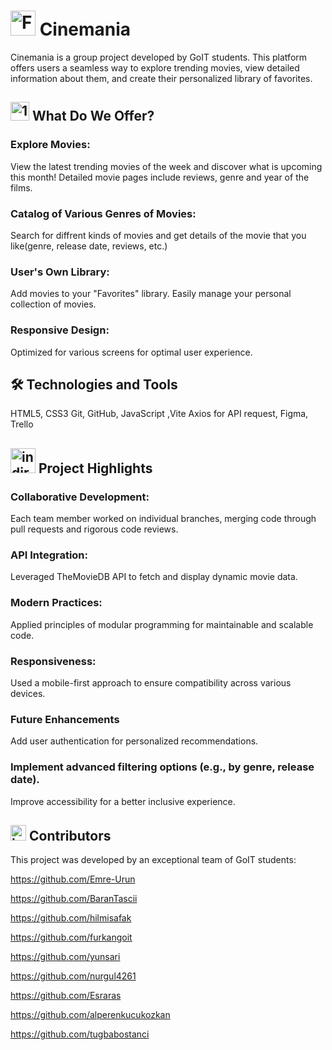 # <img width="40" height="40" alt="Frame 770814" src="https://github.com/user-attachments/assets/31e5d650-1649-4c03-b96d-8ac730788252" />     Cinemania


Cinemania is a group project developed by GoIT students. This platform offers users a seamless way to explore trending movies, view detailed information about them, and create their personalized library of favorites.




## <img width="30" height="30" alt="1227974557455141889pitr_Candy_icon svg hi" src="https://github.com/user-attachments/assets/d2022865-39f7-48d4-ae65-a8e2004756c1" />  What Do We Offer?
 


### Explore Movies:

View the latest trending movies of the week and discover what is upcoming this month!
Detailed movie pages include reviews, genre and year of the films.

### Catalog of Various Genres of Movies:

Search for diffrent kinds of movies and get details of the movie that you like(genre, release date, reviews, etc.)

### User's Own Library:

Add movies to your "Favorites" library.
Easily manage your personal collection of movies.

### Responsive Design:

Optimized for various screens for optimal user experience.


## 🛠️ Technologies and Tools 

HTML5, CSS3	Git, GitHub, JavaScript ,Vite
Axios for API request,	Figma, Trello


## <img width="40" height="40" alt="indir" src="https://github.com/user-attachments/assets/5e3a0ad1-6e8a-4a11-9722-e56aa081191f" /> Project Highlights

### Collaborative Development:
Each team member worked on individual branches, merging code through pull requests and rigorous code reviews.

### API Integration:
Leveraged TheMovieDB API to fetch and display dynamic movie data.

### Modern Practices:
Applied principles of modular programming for maintainable and scalable code.

### Responsiveness:
Used a mobile-first approach to ensure compatibility across various devices.

### Future Enhancements
Add user authentication for personalized recommendations.

### Implement advanced filtering options (e.g., by genre, release date).
Improve accessibility for a better inclusive experience.


## <img width="25" height="25" alt="indir (2)" src="https://github.com/user-attachments/assets/0ec7656d-5847-4fb6-b6ae-3647fa2543f6" />  Contributors

This project was developed by an exceptional team of GoIT students:

https://github.com/Emre-Urun

https://github.com/BaranTascii

https://github.com/hilmisafak

https://github.com/furkangoit

https://github.com/yunsari

https://github.com/nurgul4261

https://github.com/Esraras

https://github.com/alperenkucukozkan

https://github.com/tugbabostanci


